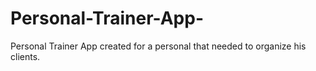 # Personal-Trainer-App-
Personal Trainer App created for a personal that needed to organize his clients.
